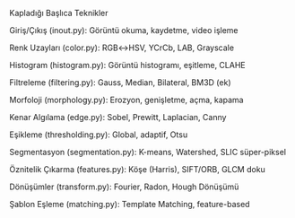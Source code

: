 Kapladığı Başlıca Teknikler

Giriş/Çıkış (inout.py): Görüntü okuma, kaydetme, video işleme

Renk Uzayları (color.py): RGB↔HSV, YCrCb, LAB, Grayscale

Histogram (histogram.py): Görüntü histogramı, eşitleme, CLAHE

Filtreleme (filtering.py): Gauss, Median, Bilateral, BM3D (ek)

Morfoloji (morphology.py): Erozyon, genişletme, açma, kapama

Kenar Algılama (edge.py): Sobel, Prewitt, Laplacian, Canny

Eşikleme (thresholding.py): Global, adaptif, Otsu

Segmentasyon (segmentation.py): K-means, Watershed, SLIC süper-piksel

Öznitelik Çıkarma (features.py): Köşe (Harris), SIFT/ORB, GLCM doku

Dönüşümler (transform.py): Fourier, Radon, Hough Dönüşümü

Şablon Eşleme (matching.py): Template Matching, feature-based
